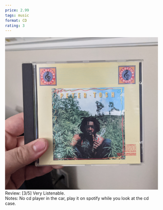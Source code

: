 ```yaml
---
price: 2.99
tags: music
format: CD
rating: 3
---
```

![Legalize It](/assets/img/ibuycrap/legalizeit.jpg) 
<br>
Review: [3/5] Very Listenable.   
Notes: No cd player in the car, play it on spotify while you look at the cd case.